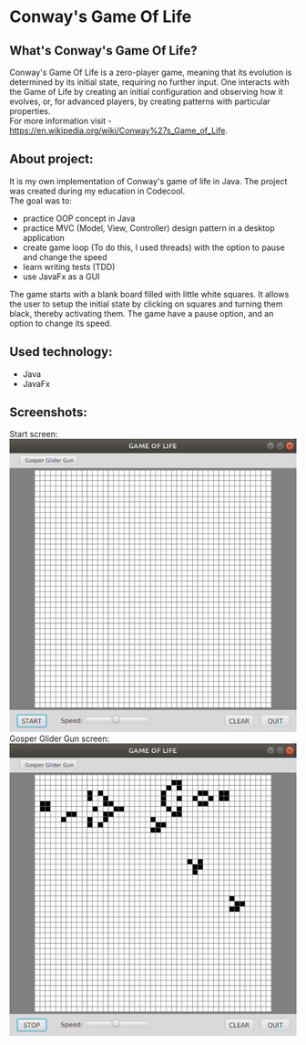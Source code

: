 # Conway's Game Of Life

## What's Conway's Game Of Life?
Conway's Game Of Life is a zero-player game, meaning that its evolution is determined by its initial state, requiring no further input. One interacts with the Game of Life by creating an initial configuration and observing how it evolves, or, for advanced players, by creating patterns with particular properties.<br /> 
For more information visit - https://en.wikipedia.org/wiki/Conway%27s_Game_of_Life.

## About project:
It is my own implementation of Conway's game of life in Java. The project was created during my education in Codecool.<br/>
The goal was to:
* practice OOP concept in Java
* practice MVC (Model, View, Controller) design pattern in a desktop application
* create game loop (To do this, I used threads) with the option to pause and change the speed
* learn writing tests (TDD)
* use JavaFx as a GUI

The game starts with a blank board filled with little white squares. It allows the user to setup the initial state by clicking on squares and turning them black, thereby activating them. The game have a pause option, and an option to change its speed.<br/>


## Used technology:
* Java
* JavaFx

## Screenshots:
Start screen:<br /> 
![alt text](https://github.com/Karolzp/Conway-s-Game-of-Life/blob/master/screenshots/Screenshot1.png)<br /> 
Gosper Glider Gun screen:<br /> 
![alt text](https://github.com/Karolzp/Conway-s-Game-of-Life/blob/master/screenshots/Screenshot2.png)
